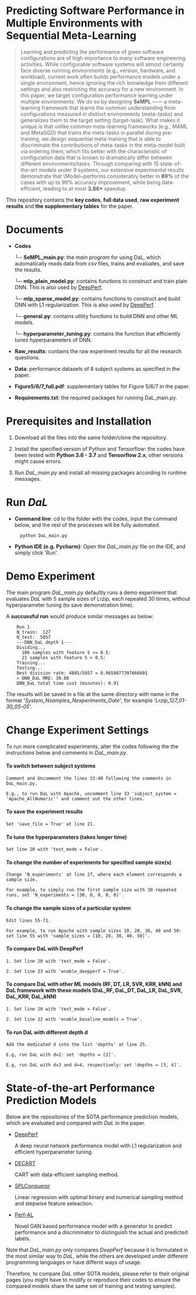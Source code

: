 # Predicting Software Performance in Multiple Environments with Sequential Meta-Learning
>Learning and predicting the performance of given software configurations are of high importance to many software engineering activities. While configurable software systems will almost certainly face diverse running environments (e.g., version, hardware, and workload), current work often builds performance models under a single environment, hence ignoring the rich knowledge from different settings and also restricting the accuracy for a new environment. In this paper, we target configuration performance learning under multiple environments. We do so by designing **SeMPL** —— a meta-learning framework that learns the common understanding from configurations measured in distinct environments (meta-tasks) and generalizes them to the target setting (target-task). What makes it unique is that unlike common meta-learning frameworks (e.g., MAML and MetaSGD) that trains the meta-tasks in parallel during pre-training, we design sequential meta-training that is able to discriminate the contributions of meta-tasks in the meta-model built via ordering them, which fits better with the characteristic of configuration data that is known to dramatically differ between different environments/tasks. Through comparing with 15 state-of-the-art models under 9 systems, our extensive experimental results demonstrate that \Model~performs considerably better in **89%** of the cases with up to $99\%$ accuracy improvement, while being data-efficient, leading to at most **3.86×** speedup.
> 
This repository contains the **key codes**, **full data used**, **raw experiment results** and **the supplementary tables** for the paper.

# Documents
- **Codes**

    └─ **SeMPL_main.py**: 
the *main program* for using DaL, which automatically reads data from csv files, trains and evaluates, and save the results.

    └─ **mlp_plain_model.py**:
contains functions to construct and train plain DNN. This is also used by [DeepPerf](https://github.com/DeepPerf/DeepPerf). 

    └─ **mlp_sparse_model.py**:
contains functions to construct and build DNN with L1 regularization. This is also used by [DeepPerf](https://github.com/DeepPerf/DeepPerf).

    └─ **general.py**:
    contains utility functions to build DNN and other ML models.
    
    └─ **hyperparameter_tuning.py**:
    contains the function that efficiently tunes hyperparameters of DNN.
    
- **Raw_results**:
contains the raw experiment results for all the research questions.


- **Data**:
performance datasets of 8 subject systems as specified in the paper.

- **Figure5/6/7_full.pdf**:
supplementary tables for Figure 5/6/7 in the paper.

- **Requirements.txt**:
the required packages for running DaL_main.py.

# Prerequisites and Installation
1. Download all the files into the same folder/clone the repository.

2. Install the specified version of Python and Tensorflow:
the codes have been tested with **Python 3.6 - 3.7** and **Tensorflow 2.x**, other versions might cause errors.

3. Run *DaL_main.py* and install all missing packages according to runtime messages.


# Run *DaL*

- **Command line**: cd to the folder with the codes, input the command below, and the rest of the processes will be fully automated.

        python DaL_main.py
        
- **Python IDE (e.g. Pycharm)**: Open the *DaL_main.py* file on the IDE, and simply click 'Run'.


# Demo Experiment
The main program *DaL_main.py* defaultly runs a demo experiment that evaluates *DaL* with 5 sample sizes of *Lrzip*, 
each repeated 30 times, without hyperparameter tuning (to save demonstration time).

A **succussful run** would produce similar messages as below: 

        Run 1
        N_train:  127
        N_test:  5057
        ---DNN_DaL depth 1---
        Dividing...
          106 samples with feature 5 <= 0.5:
          21 samples with feature 5 > 0.5:
        Training...
        Testing...
        Best division rate: 4885/5057 = 0.9659877397666601
        > DNN_DaL MRE: 30.88
        DNN_DaL total time cost (minutes): 0.91

The results will be saved in a file at the same directory with name in the format *'System_Nsamples_Nexperiments_Date'*, for example *'Lrzip_127_01-30_05-05'*.

# Change Experiment Settings
To run more complicated experiments, alter the codes following the the instructions below and comments in *DaL_main.py*.

#### To switch between subject systems
    Comment and Uncomment the lines 33-40 following the comments in DaL_main.py.

    E.g., to run DaL with Apache, uncomment line 33 'subject_system = 'Apache_AllNumeric'' and comment out the other lines.


#### To save the experiment results
    Set 'save_file = True' at line 21.
    
    
#### To tune the hyperparameters (takes longer time)
    Set line 20 with 'test_mode = False'.


#### To change the number of experiments for specified sample size(s)
    Change 'N_experiments' at line 27, where each element corresponds a sample size. 

    For example, to simply run the first sample size with 30 repeated runs, set 'N_experiments = [30, 0, 0, 0, 0]'.

#### To change the sample sizes of a particular system
    Edit lines 55-71.

    For example, to run Apache with sample sizes 10, 20, 30, 40 and 50: set line 55 with 'sample_sizes = [10, 20, 30, 40, 50]'.


#### To compare DaL with DeepPerf
    1. Set line 20 with 'test_mode = False'.

    2. Set line 23 with 'enable_deepperf = True'.


#### To compare DaL with other ML models (RF, DT, LR, SVR, KRR, kNN) and DaL framework with these models (DaL_RF, DaL_DT, DaL_LR, DaL_SVR, DaL_KRR, DaL_kNN)
    1. Set line 20 with 'test_mode = False'.

    2. Set line 22 with 'enable_baseline_models = True'.


#### To run DaL with different depth d
    Add the dedicated d into the list 'depths' at line 25.
    
    E.g, run DaL with d=2: set 'depths = [2]'.

    E.g, run DaL with d=3 and d=4, respectively: set 'depths = [3, 4]'.


# State-of-the-art Performance Prediction Models
Below are the repositories of the SOTA performance prediction models, which are evaluated and compared with *DaL* in the paper. 

- [DeepPerf](https://github.com/DeepPerf/DeepPerf)

    A deep neural network performance model with L1 regularization and efficient hyperparameter tuning.

- [DECART](https://github.com/jmguo/DECART)

    CART with data-efficient sampling method.

- [SPLConqueror](https://github.com/se-sic/SPLConqueror)

    Linear regression with optimal binary and numerical sampling method and stepwise feature seleaction.

- [Perf-AL](https://github.com/GANPerf/GANPerf)

    Novel GAN based performance model with a generator to predict performance and a discriminator to distinguish the actual and predicted labels.
    


Note that *DaL_main.py* only compares *DeepPerf* because it is formulated in the most similar way to *DaL*, while the others are developed under different programming languages or have differnt ways of usage. 

Therefore, to compare *DaL* other SOTA models, please refer to their original pages (you might have to modify or reproduce their codes to ensure the compared models share the same set of training and testing samples).
